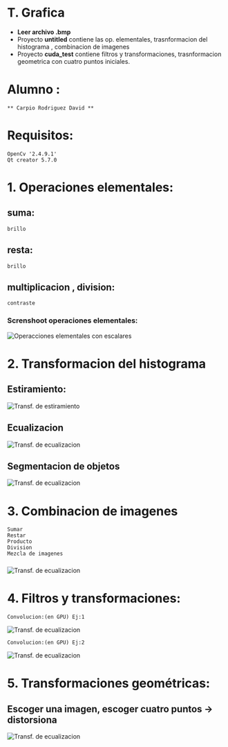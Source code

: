 # T. Grafica
- **Leer archivo .bmp**
- Proyecto **untitled** contiene las op. elementales, trasnformacion del histograma , combinacion de imagenes
- Proyecto **cuda_test** contiene filtros y transformaciones, trasnformacion geometrica con cuatro puntos iniciales.

# Alumno :
	** Carpio Rodriguez David **

# Requisitos:
	OpenCv '2.4.9.1'
	Qt creator 5.7.0
	
# 1. Operaciones elementales:
## suma: 
    brillo
## resta: 
    brillo
## multiplicacion , division: 
    contraste
### Screnshoot operaciones elementales:
![Operacciones elementales con escalares](screenshots/op_lineales.png)


# 2. Transformacion del histograma
## Estiramiento: 
![Transf. de estiramiento](screenshots/estiramiento.png)
## Ecualizacion
![Transf. de ecualizacion](screenshots/ecualizar.png)
## Segmentacion de objetos
![Transf. de ecualizacion](screenshots/seg_comb.png)

# 3. Combinacion de imagenes
    Sumar
    Restar
    Producto
    Division
    Mezcla de imagenes
### 
![Transf. de ecualizacion](screenshots/combinacion.png)

# 4. Filtros y transformaciones:
	Convolucion:(en GPU) Ej:1
![Transf. de ecualizacion](screenshots/convolucion1.png)

    Convolucion:(en GPU) Ej:2
![Transf. de ecualizacion](screenshots/convolucion2.png)


# 5. Transformaciones geométricas:
## Escoger una imagen, escoger cuatro puntos -> distorsiona

![Transf. de ecualizacion](screenshots/bilineal.png)
